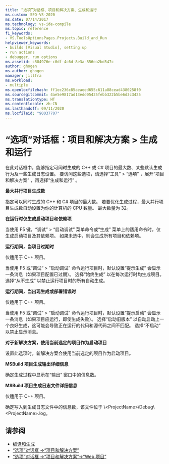 ```yaml
---
title: “选项”对话框、项目和解决方案、生成和运行
ms.custom: SEO-VS-2020
ms.date: 07/14/2017
ms.technology: vs-ide-compile
ms.topic: reference
f1_keywords:
- VS.ToolsOptionsPages.Projects.Build_and_Run
helpviewer_keywords:
- builds [Visual Studio], setting up
- run actions
- debugger, run options
ms.assetid: c884976e-c0df-4c6d-8e3a-856ea2bd547c
author: ghogen
ms.author: ghogen
manager: jillfra
ms.workload:
- multiple
ms.openlocfilehash: ff1ec236c85aeaeed655c611a88cead4380258f0
ms.sourcegitcommit: 4ae5e9817ad13edd05425febb322b5be6d3c3425
ms.translationtype: HT
ms.contentlocale: zh-CN
ms.lasthandoff: 09/11/2020
ms.locfileid: "90037707"
---
```

# <a name="options-dialog-box-projects-and-solutions--build-and-run"></a>“选项”对话框：项目和解决方案 \> 生成和运行

在此对话框中，能够指定可同时生成的 C++ 或 C# 项目的最大数、某些默认生成行为及一些生成日志设置。 要访问这些选项，请选择“工具”   > “选项”  ，展开“项目和解决方案”  ，再选择“生成和运行”  。

**最大并行项目生成数**

指定可以同时生成的 C++ 和 C# 项目的最大数。 若要优化生成过程，最大并行项目生成数自动设置为你的计算机的 CPU 数量。 最大数量为 32。

**在运行时仅生成启动项目和依赖项**

当使用 F5  键，“调试”   > “启动调试”  菜单命令或“生成”  菜单上的适用命令时，仅生成启动项目及其依赖项。 如果未选中，则会生成所有项目和依赖项。

**运行期间，当项目过期时**

仅适用于 C++ 项目。 

当使用 F5  或“调试“   > ”启动调试”  命令运行项目时，默认设置“提示生成”  会显示一条消息（如果项目配置已过期）。 选择“始终生成”  以在每次运行时均生成项目。 选择“从不生成”  以禁止运行项目时的所有自动生成。

**运行期间，当出现生成或部署错误时**

仅适用于 C++ 项目。 

当使用 F5  或“调试”   > “启动调试”  命令运行项目时，默认设置“提示启动”  会显示一条消息（如果项目应运行，即使生成失败）。 选择“启动旧版本”  以自动启动上一个良好生成，这可能会导致正在运行的代码和源代码之间不匹配。 选择“不启动”  以禁止显示消息。

**对于新解决方案，使用当前选定的项目作为启动项目**

设置此选项时，新解决方案会使用当前选定的项目作为启动项目。

**MSBuild 项目生成输出详细信息**

确定生成过程中显示在“输出”  窗口中的信息数。

**MSBuild 项目生成日志文件详细信息**

仅适用于 C++ 项目。 

确定写入到生成日志文件中的信息数，该文件位于 \\\<ProjectName>\Debug\\\<ProjectName>.log。

## <a name="see-also"></a>请参阅

- [编译和生成](../../ide/compiling-and-building-in-visual-studio.md)
- [“选项”对话框 ->“项目和解决方案”](projects-and-solutions-options-dialog-box.md)
- [“选项”对话框 ->“项目和解决方案”->“Web 项目”](options-dialog-box-projects-and-solutions-web-projects.md)